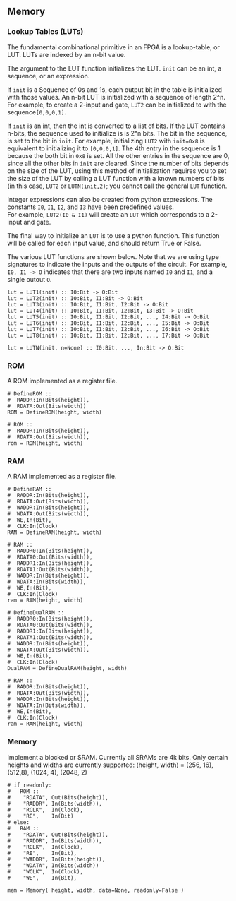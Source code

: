 ## Memory

### Lookup Tables (LUTs)

The fundamental combinational primitive in an FPGA 
is a lookup-table, or LUT.
LUTs are indexed by an n-bit value.

The argument to the LUT function initializes the LUT. 
```init``` can be an int, a sequence, or an expression.

If ```init``` is a Sequence of 0s and 1s, 
each output bit in the table is initialized with those values.
An n-bit LUT is initialized with a sequence of length  2^n.
For example, to create a 2-input and gate,
```LUT2``` can be initialized to with the sequence```[0,0,0,1]```.

If ```init``` is an int, then the int is converted to a list of bits.
If the LUT contains n-bits, the sequence used to initialize is is 2^n bits.
The bit in the sequence, is set to the bit in ```init```.
For example, initializing ```LUT2``` with ```init=0x8``` 
is equivalent to initializing it to ```[0,0,0,1]```.
The 4th entry in the sequence is 1 because
the both bit in ```0x8``` is set.
All the other entries in the sequence are 0,
since all the other bits in ```init``` are cleared.
Since the number of bits depends on the size of the LUT,
using this method of initialization requires you to set
the size of the LUT by calling a LUT function with
a known numbers of bits 
(in this case, ```LUT2``` or ```LUTN(init,2)```;
you cannot call the general ```LUT``` function.

Integer expressions can also be created from python expressions.
The constants ```I0```, ```I1```, ```I2```, and ```I3``` 
have been predefined values.  
For example, ```LUT2(I0 & I1)``` will create an ```LUT```
which corresponds to a 2-input and gate.

The final way to initialize an ```LUT``` is to use a python function.
This function will be called for each input value,
and should return True or False.

The various LUT functions are shown below.
Note that we are using type signatures to indicate
the inputs and the outputs of the circuit.
For example, ```I0, I1 -> O``` 
indicates that there are two inputs named ```I0``` and ```I1```,
and a single outout ```O```.


```
lut = LUT1(init) :: I0:Bit -> O:Bit
lut = LUT2(init) :: I0:Bit, I1:Bit -> O:Bit
lut = LUT3(init) :: I0:Bit, I1:Bit, I2:Bit -> O:Bit
lut = LUT4(init) :: I0:Bit, I1:Bit, I2:Bit, I3:Bit -> O:Bit
lut = LUT5(init) :: I0:Bit, I1:Bit, I2:Bit, ..., I4:Bit -> O:Bit
lut = LUT6(init) :: I0:Bit, I1:Bit, I2:Bit, ..., I5:Bit -> O:Bit
lut = LUT7(init) :: I0:Bit, I1:Bit, I2:Bit, ..., I6:Bit -> O:Bit
lut = LUT8(init) :: I0:Bit, I1:Bit, I2:Bit, ..., I7:Bit -> O:Bit

lut = LUTN(init, n=None) :: I0:Bit, ..., In:Bit -> O:Bit
```

### ROM

A ROM implemented as a register file.

```
# DefineROM :: 
#  RADDR:In(Bits(height)), 
#  RDATA:Out(Bits(width))
ROM = DefineROM(height, width)

# ROM :: 
#  RADDR:In(Bits(height)), 
#  RDATA:Out(Bits(width)),
rom = ROM(height, width) 
```

### RAM

A RAM implemented as a register file.

```
# DefineRAM :: 
#  RADDR:In(Bits(height)), 
#  RDATA:Out(Bits(width)),
#  WADDR:In(Bits(height)), 
#  WDATA:Out(Bits(width)),
#  WE,In(Bit),
#  CLK:In(Clock)
RAM = DefineRAM(height, width)
```

```
# RAM :: 
#  RADDR0:In(Bits(height)), 
#  RDATA0:Out(Bits(width)),
#  RADDR1:In(Bits(height)), 
#  RDATA1:Out(Bits(width)),
#  WADDR:In(Bits(height)), 
#  WDATA:In(Bits(width)),
#  WE,In(Bit),
#  CLK:In(Clock)
ram = RAM(height, width)
```

```
# DefineDualRAM :: 
#  RADDR0:In(Bits(height)), 
#  RDATA0:Out(Bits(width)),
#  RADDR1:In(Bits(height)), 
#  RDATA1:Out(Bits(width)),
#  WADDR:In(Bits(height)), 
#  WDATA:Out(Bits(width)),
#  WE,In(Bit),
#  CLK:In(Clock)
DualRAM = DefineDualRAM(height, width)
```

```
# RAM :: 
#  RADDR:In(Bits(height)), 
#  RDATA:Out(Bits(width)),
#  WADDR:In(Bits(height)), 
#  WDATA:In(Bits(width)),
#  WE,In(Bit),
#  CLK:In(Clock)
ram = RAM(height, width)
```

### Memory

Implement a blocked or SRAM.
Currently all SRAMs are 4k bits.
Only certain heights and widths are currently supported:
(height, width) = (256, 16), (512,8), (1024, 4), (2048, 2)

```
# if readonly:
#   ROM :: 
#    "RDATA", Out(Bits(height)),
#    "RADDR", In(Bits(width)),
#    "RCLK",  In(Clock),
#    "RE",    In(Bit)
# else:
#   RAM :: 
#    "RDATA", Out(Bits(height)),
#    "RADDR", In(Bits(width)),
#    "RCLK",  In(Clock),
#    "RE",    In(Bit),
#    "WADDR", In(Bits(height)),
#    "WDATA", In(Bits(width))
#    "WCLK",  In(Clock),
#    "WE",    In(Bit),

mem = Memory( height, width, data=None, readonly=False )
```

